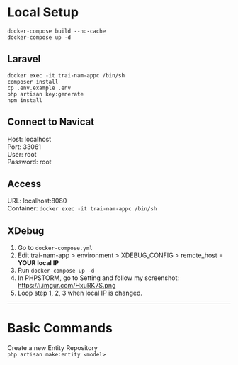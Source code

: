 # Local Setup
```
docker-compose build --no-cache
docker-compose up -d
```

## Laravel
```
docker exec -it trai-nam-appc /bin/sh
composer install
cp .env.example .env
php artisan key:generate
npm install
```

## Connect to Navicat
Host: localhost\
Port: 33061\
User: root\
Password: root

## Access
URL: localhost:8080\
Container: `docker exec -it trai-nam-appc /bin/sh`

## XDebug
1. Go to `docker-compose.yml`
2. Edit trai-nam-app > environment > XDEBUG_CONFIG > remote_host = **YOUR local IP**
3. Run `docker-compose up -d`
4. In PHPSTORM, go to Setting and follow my screenshot: https://i.imgur.com/HxuRK7S.png
5. Loop step 1, 2, 3 when local IP is changed.

---

# Basic Commands
Create a new Entity Repository\
```php artisan make:entity <model>```
